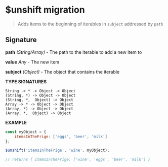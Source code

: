 # $unshift migration

> Adds items to the beginning of iterables in `subject` addressed by `path`

## Signature

**path** *(String/Array)* - The path to the iterable to add a new item to

**value** *Any* - The new item

**subject** *(Object)* - The object that contains the iterable

**TYPE SIGNATURES**
```
String -> * -> Object -> Object
(String, *) -> Object -> Object
(String, *,  Object) -> Object
Array -> * -> Object -> Object
(Array, *) -> Object -> Object
(Array, *,  Object) -> Object
```

**EXAMPLE**
```js
const myObject = {
    itemsInTheFrige: ['eggs', 'beer', 'milk']
};

$unshift('itemsInTheFrige', 'wine', myObject);

// returns { itemsInTheFrige: ['wine', 'eggs', 'beer', 'milk'] }
```
